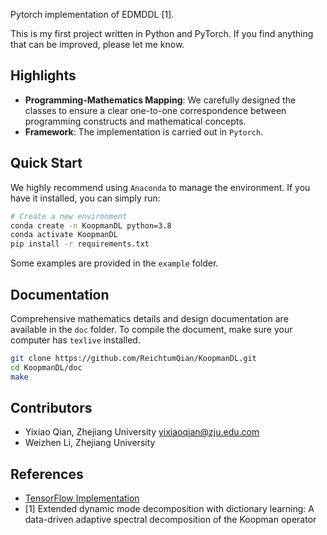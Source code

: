 
Pytorch implementation of EDMDDL [1].

This is my first project written in Python and PyTorch. If you find anything that can be improved, please let me know.

## Highlights

- **Programming-Mathematics Mapping**: We carefully designed the classes to ensure a clear one-to-one correspondence between programming constructs and mathematical concepts.
- **Framework**: The implementation is carried out in `Pytorch`.

## Quick Start

We highly recommend using `Anaconda` to manage the environment. If you have it installed, you can simply run:

``` bash
# Create a new environment
conda create -n KoopmanDL python=3.8
conda activate KoopmanDL
pip install -r requirements.txt
```

Some examples are provided in the `example` folder.

## Documentation

Comprehensive mathematics details and design documentation are available in the `doc` folder. To compile the document, make sure your computer has `texlive` installed.

``` bash
git clone https://github.com/ReichtumQian/KoopmanDL.git
cd KoopmanDL/doc
make
```

## Contributors

- Yixiao Qian, Zhejiang University <yixiaoqian@zju.edu.com>
- Weizhen Li, Zhejiang University

## References

- [TensorFlow Implementation](https://github.com/MLDS-NUS/KoopmanDL/tree/main)
- [1] Extended dynamic mode decomposition with dictionary learning: A data-driven adaptive spectral decomposition of the Koopman operator
